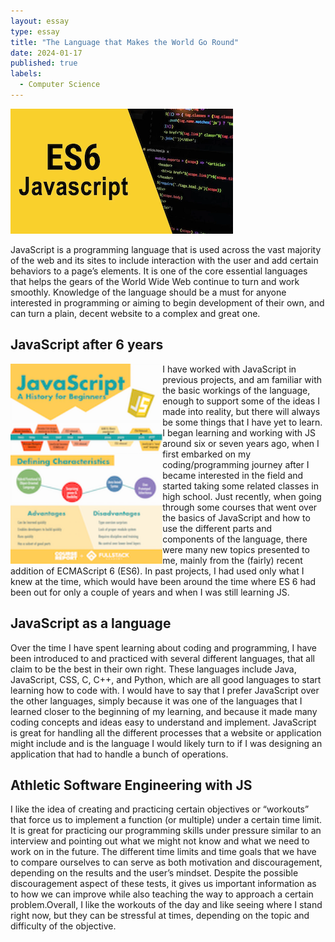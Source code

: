 ```yaml
---
layout: essay
type: essay
title: "The Language that Makes the World Go Round"
date: 2024-01-17
published: true
labels:
  - Computer Science
---
```


<img height="200px" class="img-thumbnail" src="../img/js-reflection/ES6JS.png">

JavaScript is a programming language that is used across the vast majority of the web and its sites to include interaction with the user and add certain behaviors to a page’s elements. It is one of the core essential languages that helps the gears of the World Wide Web continue to turn and work smoothly. Knowledge of the language should be a must for anyone interested in programming or aiming to begin development of their own, and can turn a plain, decent website to a complex and great one.

## JavaScript after 6 years

<img height="320px" class="img-thumbnail" src="../img/js-reflection/JSHistory.png" align="left">
  
I have worked with JavaScript in previous projects, and am familiar with the basic workings of the language, enough to support some of the ideas I made into reality, but there will always be some things that I have yet to learn. I began learning and working with JS around six or seven years ago, when I first embarked on my coding/programming journey after I became interested in the field and started taking some related classes in high school. Just recently, when going through some courses that went over the basics of JavaScript and how to use the different parts and components of the language, there were many new topics presented to me, mainly from the (fairly) recent addition of ECMAScript 6 (ES6). In past projects, I had used only what I knew at the time, which would have been around the time where ES 6 had been out for only a couple of years and when I was still learning JS.


## JavaScript as a language

Over the time I have spent learning about coding and programming, I have been introduced to and practiced with several different languages, that all claim to be the best in their own right. These languages include Java, JavaScript, CSS, C, C++, and Python, which are all good languages to start learning how to code with. I would have to say that I prefer JavaScript over the other languages, simply because it was one of the languages that I learned closer to the beginning of my learning, and because it made many coding concepts and ideas easy to understand and implement. JavaScript is great for handling all the different processes that a website or application might include and is the language I would likely turn to if I was designing an application that had to handle a bunch of operations.

## Athletic Software Engineering with JS

I like the idea of creating and practicing certain objectives or “workouts” that force us to implement a function (or multiple) under a certain time limit. It is great for practicing our programming skills under pressure similar to an interview and pointing out what we might not know and what we need to work on in the future. The different time limits and time goals that we have to compare ourselves to can serve as both motivation and discouragement, depending on the results and the user’s mindset. Despite the possible discouragement aspect of these tests, it gives us important information as to how we can improve while also teaching the way to approach a certain problem.Overall, I like the workouts of the day and like seeing where I stand right now, but they can be stressful at times, depending on the topic and difficulty of the objective.
